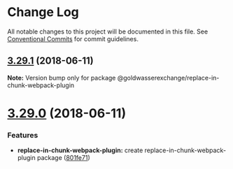 # Change Log

All notable changes to this project will be documented in this file.
See [Conventional Commits](https://conventionalcommits.org) for commit guidelines.

<a name="3.29.1"></a>
## [3.29.1](https://github.com/goldwasserexchange/javascript/tree/master/packages/replace-in-chunk-webpack-plugin/compare/v3.29.0...v3.29.1) (2018-06-11)




**Note:** Version bump only for package @goldwasserexchange/replace-in-chunk-webpack-plugin

<a name="3.29.0"></a>
# [3.29.0](https://github.com/goldwasserexchange/javascript/tree/master/packages/replace-in-chunk-webpack-plugin/compare/v3.28.3...v3.29.0) (2018-06-11)


### Features

* **replace-in-chunk-webpack-plugin:** create replace-in-chunk-webpack-plugin package ([801fe71](https://github.com/goldwasserexchange/javascript/tree/master/packages/replace-in-chunk-webpack-plugin/commit/801fe71))
